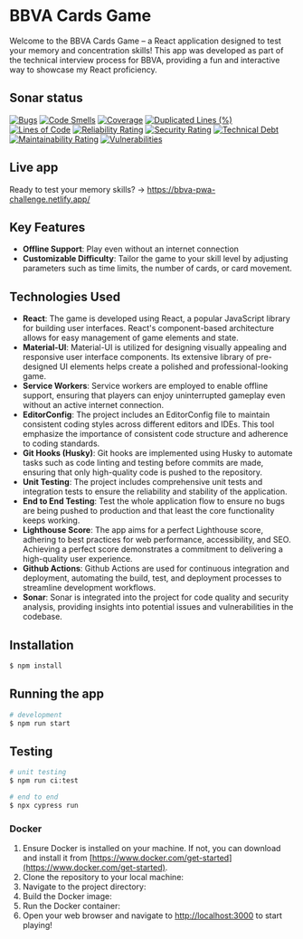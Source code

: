 # BBVA Cards Game

Welcome to the BBVA Cards Game – a React application designed to test your memory and concentration skills! This app was developed as part of the technical interview process for BBVA, providing a fun and interactive way to showcase my React proficiency.

## Sonar status
[![Bugs](https://sonarcloud.io/api/project_badges/measure?project=JC-Saldana_bbva-pwa-challenge&metric=bugs)](https://sonarcloud.io/summary/new_code?id=JC-Saldana_bbva-pwa-challenge)
[![Code Smells](https://sonarcloud.io/api/project_badges/measure?project=JC-Saldana_bbva-pwa-challenge&metric=code_smells)](https://sonarcloud.io/summary/new_code?id=JC-Saldana_bbva-pwa-challenge)
[![Coverage](https://sonarcloud.io/api/project_badges/measure?project=JC-Saldana_bbva-pwa-challenge&metric=coverage)](https://sonarcloud.io/summary/new_code?id=JC-Saldana_bbva-pwa-challenge)
[![Duplicated Lines (%)](https://sonarcloud.io/api/project_badges/measure?project=JC-Saldana_bbva-pwa-challenge&metric=duplicated_lines_density)](https://sonarcloud.io/summary/new_code?id=JC-Saldana_bbva-pwa-challenge)
[![Lines of Code](https://sonarcloud.io/api/project_badges/measure?project=JC-Saldana_bbva-pwa-challenge&metric=ncloc)](https://sonarcloud.io/summary/new_code?id=JC-Saldana_bbva-pwa-challenge)
[![Reliability Rating](https://sonarcloud.io/api/project_badges/measure?project=JC-Saldana_bbva-pwa-challenge&metric=reliability_rating)](https://sonarcloud.io/summary/new_code?id=JC-Saldana_bbva-pwa-challenge)
[![Security Rating](https://sonarcloud.io/api/project_badges/measure?project=JC-Saldana_bbva-pwa-challenge&metric=security_rating)](https://sonarcloud.io/summary/new_code?id=JC-Saldana_bbva-pwa-challenge)
[![Technical Debt](https://sonarcloud.io/api/project_badges/measure?project=JC-Saldana_bbva-pwa-challenge&metric=sqale_index)](https://sonarcloud.io/summary/new_code?id=JC-Saldana_bbva-pwa-challenge)
[![Maintainability Rating](https://sonarcloud.io/api/project_badges/measure?project=JC-Saldana_bbva-pwa-challenge&metric=sqale_rating)](https://sonarcloud.io/summary/new_code?id=JC-Saldana_bbva-pwa-challenge)
[![Vulnerabilities](https://sonarcloud.io/api/project_badges/measure?project=JC-Saldana_bbva-pwa-challenge&metric=vulnerabilities)](https://sonarcloud.io/summary/new_code?id=JC-Saldana_bbva-pwa-challenge)

## Live app
Ready to test your memory skills? -> https://bbva-pwa-challenge.netlify.app/

## Key Features

- **Offline Support**: Play even without an internet connection
- **Customizable Difficulty**: Tailor the game to your skill level by adjusting parameters such as time limits, the number of cards, or card movement.

## Technologies Used

- **React**: The game is developed using React, a popular JavaScript library for building user interfaces. React's component-based architecture allows for easy management of game elements and state.
- **Material-UI**: Material-UI is utilized for designing visually appealing and responsive user interface components. Its extensive library of pre-designed UI elements helps create a polished and professional-looking game.
- **Service Workers**: Service workers are employed to enable offline support, ensuring that players can enjoy uninterrupted gameplay even without an active internet connection.
- **EditorConfig**: The project includes an EditorConfig file to maintain consistent coding styles across different editors and IDEs. This tool emphasize the importance of consistent code structure and adherence to coding standards.
- **Git Hooks (Husky)**: Git hooks are implemented using Husky to automate tasks such as code linting and testing before commits are made, ensuring that only high-quality code is pushed to the repository.
- **Unit Testing**: The project includes comprehensive unit tests and integration tests to ensure the reliability and stability of the application.
- **End to End Testing**: Test the whole application flow to ensure no bugs are being pushed to production and that least the core functionality keeps working.
- **Lighthouse Score**: The app aims for a perfect Lighthouse score, adhering to best practices for web performance, accessibility, and SEO. Achieving a perfect score demonstrates a commitment to delivering a high-quality user experience.
- **Github Actions**: Github Actions are used for continuous integration and deployment, automating the build, test, and deployment processes to streamline development workflows.
- **Sonar**: Sonar is integrated into the project for code quality and security analysis, providing insights into potential issues and vulnerabilities in the codebase.

## Installation

```bash
$ npm install
```

## Running the app

```bash
# development
$ npm run start
```

## Testing

```bash
# unit testing
$ npm run ci:test

# end to end
$ npx cypress run
```

### Docker

1. Ensure Docker is installed on your machine. If not, you can download and install it from [https://www.docker.com/get-started](https://www.docker.com/get-started).
2. Clone the repository to your local machine:
3. Navigate to the project directory:
4. Build the Docker image:
5. Run the Docker container:
6. Open your web browser and navigate to [http://localhost:3000](http://localhost:3000) to start playing!
